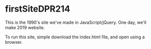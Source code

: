 # firstSiteDPR214
This is the 1990's site we've made in JavaScript/jQuery. One day, we'll make 2019 website.


To run this site, simple download the index.html file, and open using a browser.
